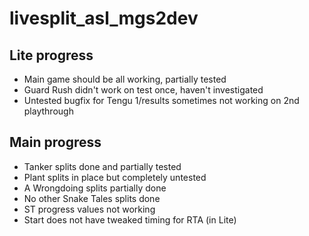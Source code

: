 # livesplit_asl_mgs2dev

## Lite progress
* Main game should be all working, partially tested
* Guard Rush didn't work on test once, haven't investigated
* Untested bugfix for Tengu 1/results sometimes not working on 2nd playthrough

## Main progress
* Tanker splits done and partially tested
* Plant splits in place but completely untested
* A Wrongdoing splits partially done
* No other Snake Tales splits done
* ST progress values not working
* Start does not have tweaked timing for RTA (in Lite)
